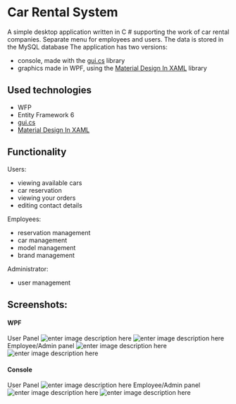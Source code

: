 ﻿# Car Rental System

A simple desktop application written in C # supporting the work of car rental companies. Separate menu for employees and users. The data is stored in the MySQL database
The application has two versions:

 - console, made with the [gui.cs](https://github.com/migueldeicaza/gui.cs) library 
 - graphics made in WPF, using the [Material Design In XAML](http://materialdesigninxaml.net/) library

## Used technologies

 - WFP
 - Entity Framework 6
 - [gui.cs](https://github.com/migueldeicaza/gui.cs)
 - [Material Design In XAML](http://materialdesigninxaml.net/)

## Functionality
Users:
 - viewing available cars 
 - car reservation
 - viewing your orders 
 - editing contact details

Employees: 
 - reservation management
 - car management 
 - model management 
 - brand management

Administrator:
 - user management

## Screenshots:
#### WPF
User Panel
![enter image description here](https://github.com/mateusz68/wypozyczalnia_wpf/blob/master/kck_projekt/screenshots/grap_1.jpg?raw=true)
![enter image description here](https://github.com/mateusz68/wypozyczalnia_wpf/blob/master/kck_projekt/screenshots/grap_2.jpg?raw=true)
Employee/Admin panel
![enter image description here](https://github.com/mateusz68/wypozyczalnia_wpf/blob/master/kck_projekt/screenshots/grap_3.jpg?raw=true)
![enter image description here](https://github.com/mateusz68/wypozyczalnia_wpf/blob/master/kck_projekt/screenshots/grap_4.jpg?raw=true)
#### Console
User Panel
![enter image description here](https://github.com/mateusz68/wypozyczalnia_wpf/blob/master/kck_projekt/screenshots/gui_1.jpg?raw=true)
Employee/Admin panel
![enter image description here](https://github.com/mateusz68/wypozyczalnia_wpf/blob/master/kck_projekt/screenshots/gui_3.jpg?raw=true)
![enter image description here](https://github.com/mateusz68/wypozyczalnia_wpf/blob/master/kck_projekt/screenshots/gui_4.jpg?raw=true)


